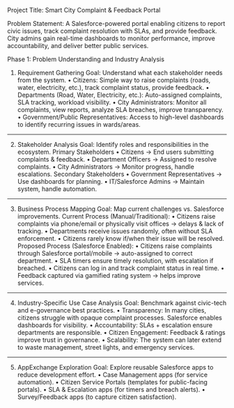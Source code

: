 Project Title:
Smart City Complaint & Feedback Portal 

Problem Statement:
A Salesforce-powered portal enabling citizens to report civic issues, track complaint resolution with SLAs, and provide feedback. City admins gain real-time dashboards to monitor performance, improve accountability, and deliver better public services.

Phase 1:
Problem Understanding and Industry Analysis
1. Requirement Gathering
 Goal: Understand what each stakeholder needs from the system.
•	Citizens: Simple way to raise complaints (roads, water, electricity, etc.), track complaint status, provide feedback.
•	Departments (Road, Water, Electricity, etc.): Auto-assigned complaints, SLA tracking, workload visibility.
•	City Administrators: Monitor all complaints, view reports, analyze SLA breaches, improve transparency.
•	Government/Public Representatives: Access to high-level dashboards to identify recurring issues in wards/areas.
________________________________________
2. Stakeholder Analysis
 Goal: Identify roles and responsibilities in the ecosystem.
Primary Stakeholders
•	Citizens → End users submitting complaints & feedback.
•	Department Officers → Assigned to resolve complaints.
•	City Administrators → Monitor progress, handle escalations.
Secondary Stakeholders
•	Government Representatives → Use dashboards for planning.
•	IT/Salesforce Admins → Maintain system, handle automation.
________________________________________
3. Business Process Mapping
Goal: Map current challenges vs. Salesforce improvements.
Current Process (Manual/Traditional):
•	Citizens raise complaints via phone/email or physically visit offices → delays & lack of tracking.
•	Departments receive issues randomly, often without SLA enforcement.
•	Citizens rarely know if/when their issue will be resolved.
Proposed Process (Salesforce Enabled):
•	Citizens raise complaints through Salesforce portal/mobile → auto-assigned to correct department.
•	SLA timers ensure timely resolution, with escalation if breached.
•	Citizens can log in and track complaint status in real time.
•	Feedback captured via gamified rating system → helps improve services.
________________________________________
4. Industry-Specific Use Case Analysis
Goal: Benchmark against civic-tech and e-governance best practices.
•	Transparency: In many cities, citizens struggle with opaque complaint processes. Salesforce enables dashboards for visibility.
•	Accountability: SLAs + escalation ensure departments are responsible.
•	Citizen Engagement: Feedback & ratings improve trust in governance.
•	Scalability: The system can later extend to waste management, street lights, and emergency services.
________________________________________
5. AppExchange Exploration
Goal: Explore reusable Salesforce apps to reduce development effort.
•	Case Management apps (for service automation).
•	Citizen Service Portals (templates for public-facing portals).
•	SLA & Escalation apps (for timers and breach alerts).
•	Survey/Feedback apps (to capture citizen satisfaction).

